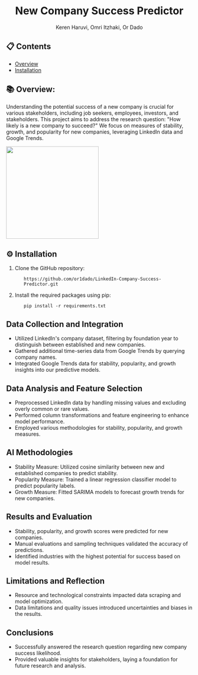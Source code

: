 <h1 align="center" id="title">New Company Success Predictor</h1>
<p align="center">Keren Haruvi, Omri Itzhaki, Or Dado</p>

<h2>📋 Contents</h2>
<ul>
    <li><a href="#section1">Overview</a></li>
    <li><a href="#section2">Installation</a></li>
</ul>

<h2 id="section1">📚 Overview:</h2>
<p id="description">Understanding the potential success of a new company is crucial for various stakeholders, including job seekers, employees, investors, and stakeholders. This project aims to address the research question: "How likely is a new company to succeed?" We focus on measures of stability, growth, and popularity for new companies, leveraging LinkedIn data and Google Trends.</p> 

<img src="https://github.com/or1dado/LinkedIn-Company-Success-Predictor/blob/main/project%20logo.jpeg" width="250" />

<h2 id="section2">⚙️ Installation</h2>
<ol>
<li>Clone the GitHub repository:</li>
<ul>
<pre><code>https://github.com/or1dado/LinkedIn-Company-Success-Predictor.git</code></pre>
</ul>

<li>Install the required packages using pip:</li>
<ul>
<pre><code>pip install -r requirements.txt</code></pre>
</ul>

</ol>

<h2>Data Collection and Integration</h2>
<ul>
<li>Utilized LinkedIn's company dataset, filtering by foundation year to distinguish between established and new companies.</li>
<li>Gathered additional time-series data from Google Trends by querying company names.</li>
<li>Integrated Google Trends data for stability, popularity, and growth insights into our predictive models.</li>
</ul>

<h2>Data Analysis and Feature Selection</h2>
<ul>
<li>Preprocessed LinkedIn data by handling missing values and excluding overly common or rare values.</li>
<li>Performed column transformations and feature engineering to enhance model performance.</li>
<li>Employed various methodologies for stability, popularity, and growth measures.</li>
</ul>

<h2>AI Methodologies</h2>
<ul>
<li>Stability Measure: Utilized cosine similarity between new and established companies to predict stability.</li>
<li>Popularity Measure: Trained a linear regression classifier model to predict popularity labels.</li>
<li>Growth Measure: Fitted SARIMA models to forecast growth trends for new companies.</li>
</ul>

<h2>Results and Evaluation</h2>
<ul>
<li>Stability, popularity, and growth scores were predicted for new companies.</li>
<li>Manual evaluations and sampling techniques validated the accuracy of predictions.</li>
<li>Identified industries with the highest potential for success based on model results.</li>
</ul>

<h2>Limitations and Reflection</h2>
<ul>
<li>Resource and technological constraints impacted data scraping and model optimization.</li>
<li>Data limitations and quality issues introduced uncertainties and biases in the results.</li>
</ul>

<h2>Conclusions</h2>
<ul>
<li>Successfully answered the research question regarding new company success likelihood.</li>
<li>Provided valuable insights for stakeholders, laying a foundation for future research and analysis.</li>
</ul>
